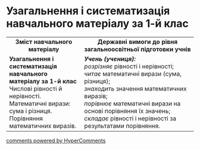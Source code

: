 <div id="hypercomments_widget" class="js-hypercomments-widget invisible"></div>

# Узагальнення і систематизація навчального матеріалу за 1-й клас
<table>
  <tr>
    <td width="40%" align="center"><b>Зміст навчального матеріалу<b></td>
    <td width="60%" align="center"><b>Державні вимоги до рівня загальноосвітньої підготовки учнів</b></td>
  </tr>
  <tr>
    <td width="40%" style="vertical-align:top !important;"><b>Узагальнення і систематизація навчального матеріалу за
1-й клас</b><br>
Числові рівності й нерівності.<br>
Математичні вирази: сума і різниця.<br>
Порівняння математичних виразів.<br></td>
    <td width="60%" style="vertical-align:top !important;"><i><b>Учень (учениця):</b></i><br>
<i>розрізняє</i> рівності і нерівності;<br>
<i>читає</i> математичні вирази (сума, різниця);<br>
<i>знаходить</i> значення математичних виразів;<br>
<i>порівнює</i> математичні вирази на основі порівняння їх значень;<br>
<i>складає</i> рівності і нерівності за результатами порівняння.<br></td>
  </tr>
</table>

<div class="js-hypercomments-container">
    <a href="http://hypercomments.com" class="hc-link" title="comments widget">comments powered by HyperComments</a>
</div>